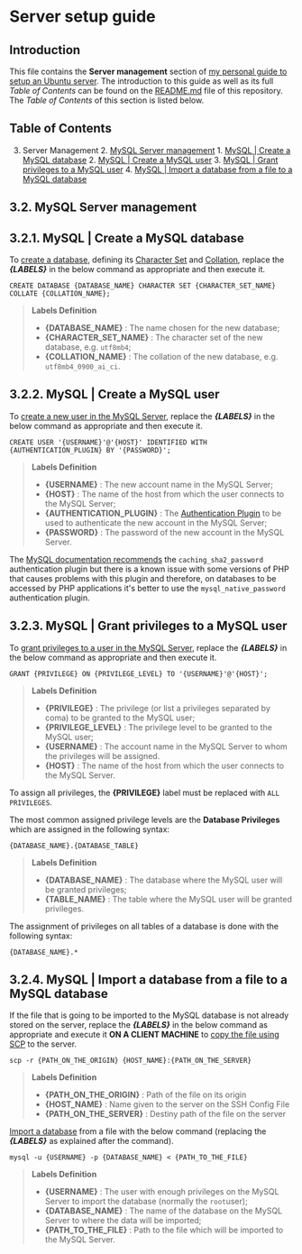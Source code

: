 # Server setup guide

## Introduction

This file contains the **Server management** section of [my personal guide to setup an Ubuntu server](https://github.com/EnduranceCode/server-setup-guide). The introduction to this guide as well as its full *Table of Contents* can be found on the [README.md](./README.md) file of this repository. The *Table of Contents* of this section is listed below.

## Table of Contents

3. Server Management
    2. [MySQL Server management](#32-mysql-server-management)
        1. [MySQL | Create a MySQL database](#321-mysql--create-a-mysql-database)
        2. [MySQL | Create a MySQL user](#322-mysql--create-a-mysql-user)
        3. [MySQL | Grant privileges to a MySQL user](#323-mysql--grant-privileges-to-a-mysql-user)
        4. [MySQL | Import a database from a file to a MySQL database](#324-mysql--import-a-database-from-a-file-to-a-mysql-database)

## 3.2. MySQL Server management

## 3.2.1. MySQL | Create a MySQL database

To [create a database](https://www.mysqltutorial.org/mysql-create-database/), defining its [Character Set](https://www.mysqltutorial.org/mysql-character-set/) and [Collation](https://www.mysqltutorial.org/mysql-collation/), replace the ***{LABELS}*** in the below command as appropriate and then execute it.

    CREATE DATABASE {DATABASE_NAME} CHARACTER SET {CHARACTER_SET_NAME} COLLATE {COLLATION_NAME};

> **Labels Definition**
>
> + **{DATABASE_NAME}** : The name chosen for the new database;
> + **{CHARACTER_SET_NAME}** : The character set of the new database, e.g. `utf8mb4`;
> + **{COLLATION_NAME}** : The collation of the new database, e.g. `utf8mb4_0900_ai_ci`.

## 3.2.2. MySQL | Create a MySQL user

To [create a new user in the MySQL Server](https://www.mysqltutorial.org/mysql-create-user.aspx), replace the ***{LABELS}*** in the below command as appropriate and then execute it.

    CREATE USER '{USERNAME}'@'{HOST}' IDENTIFIED WITH {AUTHENTICATION_PLUGIN} BY '{PASSWORD}';

> **Labels Definition**
>
> + **{USERNAME}** : The new account name in the MySQL Server;
> + **{HOST}** : The name of the host from which the user connects to the MySQL Server;
> + **{AUTHENTICATION_PLUGIN}** : The [Authentication Plugin](https://dev.mysql.com/doc/refman/8.0/en/authentication-plugins.html) to be used to authenticate the new account in the MySQL Server;
> + **{PASSWORD}** : The password of the new account in the MySQL Server.

The [MySQL documentation recommends](https://dev.mysql.com/doc/refman/8.0/en/upgrading-from-previous-series.html#upgrade-caching-sha2-password) the `caching_sha2_password` authentication plugin but there is a known issue with some versions of PHP that causes problems with this plugin and therefore, on databases to be accessed by PHP applications it's better to use the `mysql_native_password` authentication plugin.

## 3.2.3. MySQL | Grant privileges to a MySQL user

To [grant privileges to a user in the MySQL Server](https://www.mysqltutorial.org/mysql-grant.aspx), replace the ***{LABELS}*** in the below command as appropriate and then execute it.

    GRANT {PRIVILEGE} ON {PRIVILEGE_LEVEL} TO '{USERNAME}'@'{HOST}';

> **Labels Definition**
>
> + **{PRIVILEGE}** : The privilege (or list a privileges separated by coma) to be granted to the MySQL user;
> + **{PRIVILEGE_LEVEL}** : The privilege level to be granted to the MySQL user;
> + **{USERNAME}** : The account name in the MySQL Server to whom the privileges will be assigned.
> + **{HOST}** : The name of the host from which the user connects to the MySQL Server.

To assign all privileges, the **{PRIVILEGE}** label must be replaced with `ALL PRIVILEGES`.

The most common assigned privilege levels are the **Database Privileges** which are assigned in the following syntax:

    {DATABASE_NAME}.{DATABASE_TABLE}

> **Labels Definition**
>
> + **{DATABASE_NAME}** : The database where the MySQL user will be granted privileges;
> + **{TABLE_NAME}** : The table where the MySQL user will be granted privileges.

The assignment of privileges on all tables of a database is done with the following syntax:

    {DATABASE_NAME}.*

## 3.2.4. MySQL | Import a database from a file to a MySQL database

If the file that is going to be imported to the MySQL database is not already stored on the server, replace the ***{LABELS}*** in the below command as appropriate and execute it **ON A CLIENT MACHINE** to [copy the file using SCP](https://linuxize.com/post/how-to-use-scp-command-to-securely-transfer-files/) to the server.

    scp -r {PATH_ON_THE_ORIGIN} {HOST_NAME}:{PATH_ON_THE_SERVER}

> **Labels Definition**
>
> + **{PATH_ON_THE_ORIGIN}** : Path of the file on its origin
> + **{HOST_NAME}** : Name given to the server on the SSH Config File
> + **{PATH_ON_THE_SERVER}** : Destiny path of the file on the server

[Import a database](https://www.mysqltutorial.org/mysql-copy-database/) from a file with the below command (replacing the ***{LABELS}*** as explained after the command).

    mysql -u {USERNAME} -p {DATABASE_NAME} < {PATH_TO_THE_FILE}

> **Labels Definition**
>
> + **{USERNAME}** : The user with enough privileges on the MySQL Server to import the database (normally the `root`user);
> + **{DATABASE_NAME}** : The name of the database on the MySQL Server to where the data will be imported;
> + **{PATH_TO_THE_FILE}** : Path to the file which will be imported to the MySQL Server.
